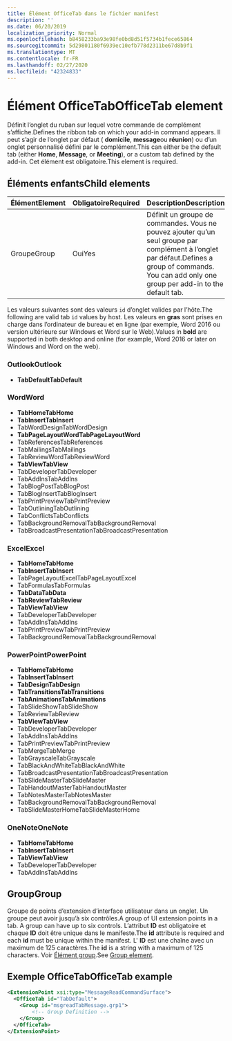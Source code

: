 ```yaml
---
title: Élément OfficeTab dans le fichier manifest
description: ''
ms.date: 06/20/2019
localization_priority: Normal
ms.openlocfilehash: b8458233ba93e98fe0bd8d51f5734b1fece65864
ms.sourcegitcommit: 5d29801180f6939ec10efb778d2311be67d8b9f1
ms.translationtype: MT
ms.contentlocale: fr-FR
ms.lasthandoff: 02/27/2020
ms.locfileid: "42324833"
---
```

# <a name="officetab-element"></a><span data-ttu-id="dde87-102">Élément OfficeTab</span><span class="sxs-lookup"><span data-stu-id="dde87-102">OfficeTab element</span></span>

<span data-ttu-id="dde87-103">Définit l’onglet du ruban sur lequel votre commande de complément s’affiche.</span><span class="sxs-lookup"><span data-stu-id="dde87-103">Defines the ribbon tab on which your add-in command appears.</span></span> <span data-ttu-id="dde87-104">Il peut s’agir de l’onglet par défaut ( **domicile**, **message**ou **réunion**) ou d’un onglet personnalisé défini par le complément.</span><span class="sxs-lookup"><span data-stu-id="dde87-104">This can either be the default tab (either **Home**, **Message**, or **Meeting**), or a custom tab defined by the add-in.</span></span> <span data-ttu-id="dde87-105">Cet élément est obligatoire.</span><span class="sxs-lookup"><span data-stu-id="dde87-105">This element is required.</span></span>

## <a name="child-elements"></a><span data-ttu-id="dde87-106">Éléments enfants</span><span class="sxs-lookup"><span data-stu-id="dde87-106">Child elements</span></span>

|  <span data-ttu-id="dde87-107">Élément</span><span class="sxs-lookup"><span data-stu-id="dde87-107">Element</span></span> |  <span data-ttu-id="dde87-108">Obligatoire</span><span class="sxs-lookup"><span data-stu-id="dde87-108">Required</span></span>  |  <span data-ttu-id="dde87-109">Description</span><span class="sxs-lookup"><span data-stu-id="dde87-109">Description</span></span>  |
|:-----|:-----|:-----|
|  <span data-ttu-id="dde87-110">Groupe</span><span class="sxs-lookup"><span data-stu-id="dde87-110">Group</span></span>      | <span data-ttu-id="dde87-111">Oui</span><span class="sxs-lookup"><span data-stu-id="dde87-111">Yes</span></span> |  <span data-ttu-id="dde87-p102">Définit un groupe de commandes. Vous ne pouvez ajouter qu’un seul groupe par complément à l’onglet par défaut.</span><span class="sxs-lookup"><span data-stu-id="dde87-p102">Defines a group of commands. You can add only one group per add-in to the default tab.</span></span>  |

<span data-ttu-id="dde87-114">Les valeurs suivantes sont des valeurs `id` d’onglet valides par l’hôte.</span><span class="sxs-lookup"><span data-stu-id="dde87-114">The following are valid tab `id` values by host.</span></span> <span data-ttu-id="dde87-115">Les valeurs en **gras** sont prises en charge dans l’ordinateur de bureau et en ligne (par exemple, Word 2016 ou version ultérieure sur Windows et Word sur le Web).</span><span class="sxs-lookup"><span data-stu-id="dde87-115">Values in **bold** are supported in both desktop and online (for example, Word 2016 or later on Windows and Word on the web).</span></span>

### <a name="outlook"></a><span data-ttu-id="dde87-116">Outlook</span><span class="sxs-lookup"><span data-stu-id="dde87-116">Outlook</span></span>

- <span data-ttu-id="dde87-117">**TabDefault**</span><span class="sxs-lookup"><span data-stu-id="dde87-117">**TabDefault**</span></span>

### <a name="word"></a><span data-ttu-id="dde87-118">Word</span><span class="sxs-lookup"><span data-stu-id="dde87-118">Word</span></span>

- <span data-ttu-id="dde87-119">**TabHome**</span><span class="sxs-lookup"><span data-stu-id="dde87-119">**TabHome**</span></span>
- <span data-ttu-id="dde87-120">**TabInsert**</span><span class="sxs-lookup"><span data-stu-id="dde87-120">**TabInsert**</span></span>
- <span data-ttu-id="dde87-121">TabWordDesign</span><span class="sxs-lookup"><span data-stu-id="dde87-121">TabWordDesign</span></span>
- <span data-ttu-id="dde87-122">**TabPageLayoutWord**</span><span class="sxs-lookup"><span data-stu-id="dde87-122">**TabPageLayoutWord**</span></span>
- <span data-ttu-id="dde87-123">TabReferences</span><span class="sxs-lookup"><span data-stu-id="dde87-123">TabReferences</span></span>
- <span data-ttu-id="dde87-124">TabMailings</span><span class="sxs-lookup"><span data-stu-id="dde87-124">TabMailings</span></span>
- <span data-ttu-id="dde87-125">TabReviewWord</span><span class="sxs-lookup"><span data-stu-id="dde87-125">TabReviewWord</span></span>
- <span data-ttu-id="dde87-126">**TabView**</span><span class="sxs-lookup"><span data-stu-id="dde87-126">**TabView**</span></span>
- <span data-ttu-id="dde87-127">TabDeveloper</span><span class="sxs-lookup"><span data-stu-id="dde87-127">TabDeveloper</span></span>
- <span data-ttu-id="dde87-128">TabAddIns</span><span class="sxs-lookup"><span data-stu-id="dde87-128">TabAddIns</span></span>
- <span data-ttu-id="dde87-129">TabBlogPost</span><span class="sxs-lookup"><span data-stu-id="dde87-129">TabBlogPost</span></span>
- <span data-ttu-id="dde87-130">TabBlogInsert</span><span class="sxs-lookup"><span data-stu-id="dde87-130">TabBlogInsert</span></span>
- <span data-ttu-id="dde87-131">TabPrintPreview</span><span class="sxs-lookup"><span data-stu-id="dde87-131">TabPrintPreview</span></span>
- <span data-ttu-id="dde87-132">TabOutlining</span><span class="sxs-lookup"><span data-stu-id="dde87-132">TabOutlining</span></span>
- <span data-ttu-id="dde87-133">TabConflicts</span><span class="sxs-lookup"><span data-stu-id="dde87-133">TabConflicts</span></span>
- <span data-ttu-id="dde87-134">TabBackgroundRemoval</span><span class="sxs-lookup"><span data-stu-id="dde87-134">TabBackgroundRemoval</span></span>
- <span data-ttu-id="dde87-135">TabBroadcastPresentation</span><span class="sxs-lookup"><span data-stu-id="dde87-135">TabBroadcastPresentation</span></span>

### <a name="excel"></a><span data-ttu-id="dde87-136">Excel</span><span class="sxs-lookup"><span data-stu-id="dde87-136">Excel</span></span>

- <span data-ttu-id="dde87-137">**TabHome**</span><span class="sxs-lookup"><span data-stu-id="dde87-137">**TabHome**</span></span>
- <span data-ttu-id="dde87-138">**TabInsert**</span><span class="sxs-lookup"><span data-stu-id="dde87-138">**TabInsert**</span></span>
- <span data-ttu-id="dde87-139">TabPageLayoutExcel</span><span class="sxs-lookup"><span data-stu-id="dde87-139">TabPageLayoutExcel</span></span>
- <span data-ttu-id="dde87-140">TabFormulas</span><span class="sxs-lookup"><span data-stu-id="dde87-140">TabFormulas</span></span>
- <span data-ttu-id="dde87-141">**TabData**</span><span class="sxs-lookup"><span data-stu-id="dde87-141">**TabData**</span></span>
- <span data-ttu-id="dde87-142">**TabReview**</span><span class="sxs-lookup"><span data-stu-id="dde87-142">**TabReview**</span></span>
- <span data-ttu-id="dde87-143">**TabView**</span><span class="sxs-lookup"><span data-stu-id="dde87-143">**TabView**</span></span>
- <span data-ttu-id="dde87-144">TabDeveloper</span><span class="sxs-lookup"><span data-stu-id="dde87-144">TabDeveloper</span></span>
- <span data-ttu-id="dde87-145">TabAddIns</span><span class="sxs-lookup"><span data-stu-id="dde87-145">TabAddIns</span></span>
- <span data-ttu-id="dde87-146">TabPrintPreview</span><span class="sxs-lookup"><span data-stu-id="dde87-146">TabPrintPreview</span></span>
- <span data-ttu-id="dde87-147">TabBackgroundRemoval</span><span class="sxs-lookup"><span data-stu-id="dde87-147">TabBackgroundRemoval</span></span> 

### <a name="powerpoint"></a><span data-ttu-id="dde87-148">PowerPoint</span><span class="sxs-lookup"><span data-stu-id="dde87-148">PowerPoint</span></span>

- <span data-ttu-id="dde87-149">**TabHome**</span><span class="sxs-lookup"><span data-stu-id="dde87-149">**TabHome**</span></span>
- <span data-ttu-id="dde87-150">**TabInsert**</span><span class="sxs-lookup"><span data-stu-id="dde87-150">**TabInsert**</span></span>
- <span data-ttu-id="dde87-151">**TabDesign**</span><span class="sxs-lookup"><span data-stu-id="dde87-151">**TabDesign**</span></span>
- <span data-ttu-id="dde87-152">**TabTransitions**</span><span class="sxs-lookup"><span data-stu-id="dde87-152">**TabTransitions**</span></span>
- <span data-ttu-id="dde87-153">**TabAnimations**</span><span class="sxs-lookup"><span data-stu-id="dde87-153">**TabAnimations**</span></span>
- <span data-ttu-id="dde87-154">TabSlideShow</span><span class="sxs-lookup"><span data-stu-id="dde87-154">TabSlideShow</span></span>
- <span data-ttu-id="dde87-155">TabReview</span><span class="sxs-lookup"><span data-stu-id="dde87-155">TabReview</span></span>
- <span data-ttu-id="dde87-156">**TabView**</span><span class="sxs-lookup"><span data-stu-id="dde87-156">**TabView**</span></span>
- <span data-ttu-id="dde87-157">TabDeveloper</span><span class="sxs-lookup"><span data-stu-id="dde87-157">TabDeveloper</span></span>
- <span data-ttu-id="dde87-158">TabAddIns</span><span class="sxs-lookup"><span data-stu-id="dde87-158">TabAddIns</span></span>
- <span data-ttu-id="dde87-159">TabPrintPreview</span><span class="sxs-lookup"><span data-stu-id="dde87-159">TabPrintPreview</span></span>
- <span data-ttu-id="dde87-160">TabMerge</span><span class="sxs-lookup"><span data-stu-id="dde87-160">TabMerge</span></span>
- <span data-ttu-id="dde87-161">TabGrayscale</span><span class="sxs-lookup"><span data-stu-id="dde87-161">TabGrayscale</span></span>
- <span data-ttu-id="dde87-162">TabBlackAndWhite</span><span class="sxs-lookup"><span data-stu-id="dde87-162">TabBlackAndWhite</span></span>
- <span data-ttu-id="dde87-163">TabBroadcastPresentation</span><span class="sxs-lookup"><span data-stu-id="dde87-163">TabBroadcastPresentation</span></span>
- <span data-ttu-id="dde87-164">TabSlideMaster</span><span class="sxs-lookup"><span data-stu-id="dde87-164">TabSlideMaster</span></span>
- <span data-ttu-id="dde87-165">TabHandoutMaster</span><span class="sxs-lookup"><span data-stu-id="dde87-165">TabHandoutMaster</span></span>
- <span data-ttu-id="dde87-166">TabNotesMaster</span><span class="sxs-lookup"><span data-stu-id="dde87-166">TabNotesMaster</span></span>
- <span data-ttu-id="dde87-167">TabBackgroundRemoval</span><span class="sxs-lookup"><span data-stu-id="dde87-167">TabBackgroundRemoval</span></span>
- <span data-ttu-id="dde87-168">TabSlideMasterHome</span><span class="sxs-lookup"><span data-stu-id="dde87-168">TabSlideMasterHome</span></span>

### <a name="onenote"></a><span data-ttu-id="dde87-169">OneNote</span><span class="sxs-lookup"><span data-stu-id="dde87-169">OneNote</span></span>

- <span data-ttu-id="dde87-170">**TabHome**</span><span class="sxs-lookup"><span data-stu-id="dde87-170">**TabHome**</span></span>
- <span data-ttu-id="dde87-171">**TabInsert**</span><span class="sxs-lookup"><span data-stu-id="dde87-171">**TabInsert**</span></span>
- <span data-ttu-id="dde87-172">**TabView**</span><span class="sxs-lookup"><span data-stu-id="dde87-172">**TabView**</span></span>
- <span data-ttu-id="dde87-173">TabDeveloper</span><span class="sxs-lookup"><span data-stu-id="dde87-173">TabDeveloper</span></span>
- <span data-ttu-id="dde87-174">TabAddIns</span><span class="sxs-lookup"><span data-stu-id="dde87-174">TabAddIns</span></span>

## <a name="group"></a><span data-ttu-id="dde87-175">Group</span><span class="sxs-lookup"><span data-stu-id="dde87-175">Group</span></span>

<span data-ttu-id="dde87-176">Groupe de points d’extension d’interface utilisateur dans un onglet. Un groupe peut avoir jusqu’à six contrôles.</span><span class="sxs-lookup"><span data-stu-id="dde87-176">A group of UI extension points in a tab. A group can have up to six controls.</span></span> <span data-ttu-id="dde87-177">L’attribut **ID** est obligatoire et chaque **ID** doit être unique dans le manifeste.</span><span class="sxs-lookup"><span data-stu-id="dde87-177">The **id** attribute is required and each **id** must be unique within the manifest.</span></span> <span data-ttu-id="dde87-178">L' **ID** est une chaîne avec un maximum de 125 caractères.</span><span class="sxs-lookup"><span data-stu-id="dde87-178">The **id** is a string with a maximum of 125 characters.</span></span> <span data-ttu-id="dde87-179">Voir [Élément group](group.md).</span><span class="sxs-lookup"><span data-stu-id="dde87-179">See [Group element](group.md).</span></span>

## <a name="officetab-example"></a><span data-ttu-id="dde87-180">Exemple OfficeTab</span><span class="sxs-lookup"><span data-stu-id="dde87-180">OfficeTab example</span></span>

```xml
<ExtensionPoint xsi:type="MessageReadCommandSurface">
  <OfficeTab id="TabDefault">
    <Group id="msgreadTabMessage.grp1">
        <!-- Group Definition -->
    </Group>
  </OfficeTab>
</ExtensionPoint>
```
